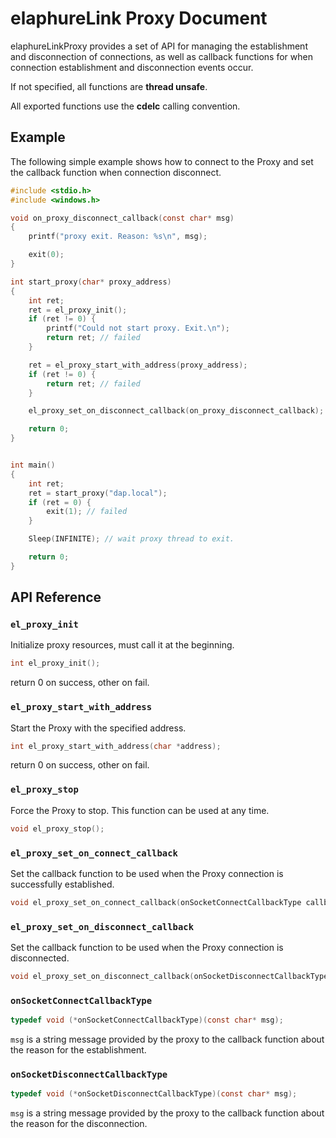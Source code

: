 # elaphureLink Proxy Document

elaphureLinkProxy provides a set of API for managing the establishment and disconnection of connections, as well as callback functions for when connection establishment and disconnection events occur.

If not specified, all functions are **thread unsafe**.

All exported functions use the **cdelc** calling convention.

## Example

The following simple example shows how to connect to the Proxy and set the callback function when connection disconnect.


```c
#include <stdio.h>
#include <windows.h>

void on_proxy_disconnect_callback(const char* msg)
{
    printf("proxy exit. Reason: %s\n", msg);

    exit(0);
}

int start_proxy(char* proxy_address)
{
    int ret;
    ret = el_proxy_init();
    if (ret != 0) {
        printf("Could not start proxy. Exit.\n");
        return ret; // failed
    }

    ret = el_proxy_start_with_address(proxy_address);
    if (ret != 0) {
        return ret; // failed
    }

    el_proxy_set_on_disconnect_callback(on_proxy_disconnect_callback);

    return 0;
}


int main()
{
    int ret;
    ret = start_proxy("dap.local");
    if (ret = 0) {
        exit(1); // failed
    }

    Sleep(INFINITE); // wait proxy thread to exit.

    return 0;
}

```

## API Reference


### `el_proxy_init`

Initialize proxy resources, must call it at the beginning.

```c
int el_proxy_init();
```

return 0 on success, other on fail.


### `el_proxy_start_with_address`

Start the Proxy with the specified address.

```c
int el_proxy_start_with_address(char *address);
```

return 0 on success, other on fail.


### `el_proxy_stop`

Force the Proxy to stop. This function can be used at any time.

```c
void el_proxy_stop();
```


### `el_proxy_set_on_connect_callback`

Set the callback function to be used when the Proxy connection is successfully established.

```c
void el_proxy_set_on_connect_callback(onSocketConnectCallbackType callback);
```


### `el_proxy_set_on_disconnect_callback`

Set the callback function to be used when the Proxy connection is disconnected.

```c
void el_proxy_set_on_disconnect_callback(onSocketDisconnectCallbackType callback);
```


### `onSocketConnectCallbackType`

```c
typedef void (*onSocketConnectCallbackType)(const char* msg);
```

`msg` is a string message provided by the proxy to the callback function about the reason for the establishment.


### `onSocketDisconnectCallbackType`

```c
typedef void (*onSocketDisconnectCallbackType)(const char* msg);
```

`msg` is a string message provided by the proxy to the callback function about the reason for the disconnection.